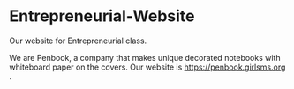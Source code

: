 Entrepreneurial-Website
=======================

Our website for Entrepreneurial class.

We are Penbook, a company that makes unique decorated notebooks with whiteboard paper on the covers.
Our website is https://penbook.girlsms.org .